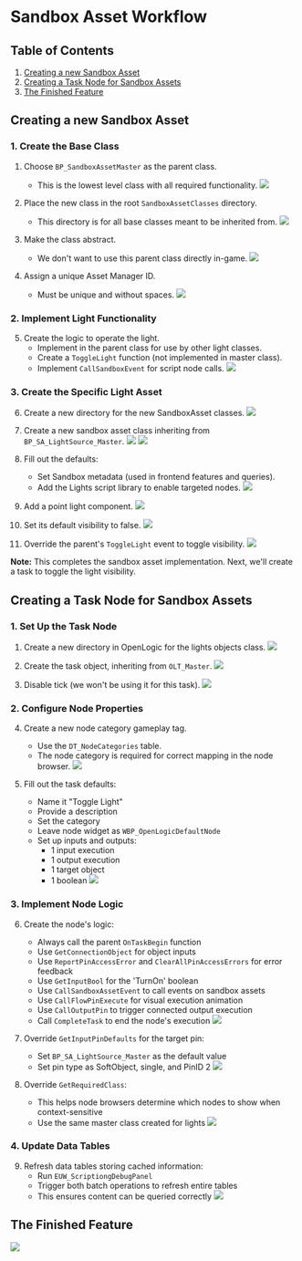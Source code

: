 # Sandbox Asset Workflow

## Table of Contents

1. [Creating a new Sandbox Asset](#creating-a-new-sandbox-asset)
2. [Creating a Task Node for Sandbox Assets](#creating-a-task-node-for-sandbox-assets)
3. [The Finished Feature](#the-finished-feature)

## Creating a new Sandbox Asset

### 1. Create the Base Class

1. Choose `BP_SandboxAssetMaster` as the parent class.
   - This is the lowest level class with all required functionality.
   ![](/1_SAWF.webp)

2. Place the new class in the root `SandboxAssetClasses` directory.
   - This directory is for all base classes meant to be inherited from.
   ![](/2_SAWF.webp)

3. Make the class abstract.
   - We don't want to use this parent class directly in-game.
   ![](/3_SAWF.webp)

4. Assign a unique Asset Manager ID.
   - Must be unique and without spaces.
   ![](/4_SAWF.webp)

### 2. Implement Light Functionality

5. Create the logic to operate the light.
   - Implement in the parent class for use by other light classes.
   - Create a `ToggleLight` function (not implemented in master class).
   - Implement `CallSandboxEvent` for script node calls.
   ![](/5_SAWF.webp)

### 3. Create the Specific Light Asset

6. Create a new directory for the new SandboxAsset classes.
   ![](/6_SAWF.webp)

7. Create a new sandbox asset class inheriting from `BP_SA_LightSource_Master`.
   ![](/7_SAWF.webp)
   ![](/8_SAWF.webp)

8. Fill out the defaults:
   - Set Sandbox metadata (used in frontend features and queries).
   - Add the Lights script library to enable targeted nodes.
   ![](/9_SAWF.webp)

9. Add a point light component.
   ![](/10_SAWF.webp)

10. Set its default visibility to false.
    ![](/11_SAWF.webp)

11. Override the parent's `ToggleLight` event to toggle visibility.
    ![](/12_SAWF.webp)

**Note:** This completes the sandbox asset implementation. Next, we'll create a task to toggle the light visibility.

## Creating a Task Node for Sandbox Assets

### 1. Set Up the Task Node

1. Create a new directory in OpenLogic for the lights objects class.
   ![](/13_SAWF.webp)

2. Create the task object, inheriting from `OLT_Master`.
   ![](/14_SAWF.webp)

3. Disable tick (we won't be using it for this task).
   ![](/15_SAWF.webp)

### 2. Configure Node Properties

4. Create a new node category gameplay tag.
   - Use the `DT_NodeCategories` table.
   - The node category is required for correct mapping in the node browser.
   ![](/16_SAWF.webp)

5. Fill out the task defaults:
   - Name it "Toggle Light"
   - Provide a description
   - Set the category
   - Leave node widget as `WBP_OpenLogicDefaultNode`
   - Set up inputs and outputs:
     - 1 input execution
     - 1 output execution
     - 1 target object
     - 1 boolean
   ![](/17_SAWF.webp)

### 3. Implement Node Logic

6. Create the node's logic:
   - Always call the parent `OnTaskBegin` function
   - Use `GetConnectionObject` for object inputs
   - Use `ReportPinAccessError` and `ClearAllPinAccessErrors` for error feedback
   - Use `GetInputBool` for the 'TurnOn' boolean
   - Use `CallSandboxAssetEvent` to call events on sandbox assets
   - Use `CallFlowPinExecute` for visual execution animation
   - Use `CallOutputPin` to trigger connected output execution
   - Call `CompleteTask` to end the node's execution
   ![](/18_SAWF.webp)

7. Override `GetInputPinDefaults` for the target pin:
   - Set `BP_SA_LightSource_Master` as the default value
   - Set pin type as SoftObject, single, and PinID 2
   ![](/19_SAWF.webp)

8. Override `GetRequiredClass`:
   - This helps node browsers determine which nodes to show when context-sensitive
   - Use the same master class created for lights
   ![](/20_SAWF.webp)

### 4. Update Data Tables

9. Refresh data tables storing cached information:
   - Run `EUW_ScriptiongDebugPanel`
   - Trigger both batch operations to refresh entire tables
   - This ensures content can be queried correctly
   ![](/21_SAWF.webp)

## The Finished Feature

![](/Sandbox_Light_Script.gif)